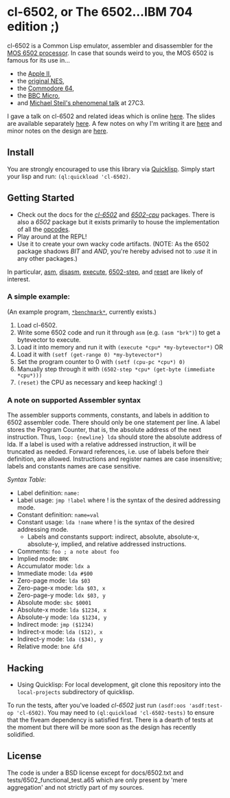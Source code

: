 # cl-6502, or The 6502...IBM 704 edition ;)

cl-6502 is a Common Lisp emulator, assembler and disassembler for the
[MOS 6502 processor](http://en.wikipedia.org/wiki/MOS_Technology_6502).
In case that sounds weird to you, the MOS 6502 is famous for its use in...

* the [Apple II](http://en.wikipedia.org/wiki/Apple_II_series),
* the [original NES](http://en.wikipedia.org/wiki/Nintendo_Entertainment_System),
* the [Commodore 64](http://en.wikipedia.org/wiki/Commodore_64),
* the [BBC Micro](http://en.wikipedia.org/wiki/BBC_Micro),
* and [Michael Steil's phenomenal talk](http://media.ccc.de/browse/congress/2010/27c3-4159-en-reverse_engineering_mos_6502.html) at 27C3.

 I gave a talk on cl-6502 and related ideas which is online [here](http://vimeo.com/47364930). The slides are available separately [here](http://redlinernotes.com/docs/talks/opa.html). A few notes on why I'm writing it are [here](http://blog.redlinernotes.com/posts/On-Interactive-Retrocomputing.html) and minor notes on the design are [here](http://blog.redlinernotes.com/posts/An-Emulator-Design-Pattern.html).

## Install
You are strongly encouraged to use this library via [Quicklisp](http://quicklisp.org/). Simply start your lisp and run: ```(ql:quickload 'cl-6502)```.

## Getting Started
* Check out the docs for the [*cl-6502*](http://redlinernotes.com/docs/cl-6502.html) and [*6502-cpu*](http://redlinernotes.com/docs/6502-cpu.html) packages. There is also a *6502* package but it exists primarily to house the implementation of all the [opcodes](http://github.com/redline6561/cl-6502/blob/master/src/opcodes.lisp).
* Play around at the REPL!
* Use it to create your own wacky code artifacts. (NOTE: As the 6502 package shadows *BIT* and *AND*, you're hereby advised not to *:use* it in any other packages.)

In particular, [asm](http://redlinernotes.com/docs/cl-6502.html#asm_func), [disasm](http://redlinernotes.com/docs/cl-6502.html#disasm_func), [execute](http://redlinernotes.com/docs/cl-6502.html#execute_func), [6502-step](http://redlinernotes.com/docs/cl-6502.html#6502-step_func), and [reset](http://redlinernotes.com/docs/cl-6502.html#reset_func) are likely of interest.

### A simple example:
(An example program, [```*benchmark*```](http://github.com/redline6561/cl-6502/blob/master/src/toys.lisp), currently exists.)

1. Load cl-6502.
2. Write some 6502 code and run it through ```asm``` (e.g. ```(asm "brk")```) to get a bytevector to execute.
3. Load it into memory and run it with ```(execute *cpu* *my-bytevector*)``` OR
 1. Load it with ```(setf (get-range 0) *my-bytevector*)```
 2. Set the program counter to 0 with ```(setf (cpu-pc *cpu*) 0)```
 3. Manually step through it with ```(6502-step *cpu* (get-byte (immediate *cpu*)))```
4. ```(reset)``` the CPU as necessary and keep hacking! :)

### A note on supported Assembler syntax
The assembler supports comments, constants, and labels in addition to 6502 assembler code. There should only be one statement per line. A label stores the Program Counter, that is, the absolute address of the next instruction. Thus, ```loop: {newline} lda``` should store the absolute address of lda. If a label is used with a relative addressed instruction, it will be truncated as needed. Forward references, i.e. use of labels before their definition, are allowed. Instructions and register names are case insensitive; labels and constants names are case sensitive.

*Syntax Table*:
* Label definition: ```name:```
* Label usage: ```jmp !label``` where ! is the syntax of the desired addressing mode.
* Constant definition: ```name=val```
* Constant usage: ```lda !name``` where ! is the syntax of the desired addressing mode.
  * Labels and constants support: indirect, absolute, absolute-x, absolute-y, implied, and relative addressed instructions.
* Comments: ```foo ; a note about foo```
* Implied mode: ```BRK```
* Accumulator mode: ```ldx a```
* Immediate mode: ```lda #$00```
* Zero-page mode: ```lda $03```
* Zero-page-x mode: ```lda $03, x```
* Zero-page-y mode: ```ldx $03, y```
* Absolute mode: ```sbc $0001```
* Absolute-x mode: ```lda $1234, x```
* Absolute-y mode: ```lda $1234, y```
* Indirect mode: ```jmp ($1234)```
* Indirect-x mode: ```lda ($12), x```
* Indirect-y mode: ```lda ($34), y```
* Relative mode: ```bne &fd```

## Hacking

* Using Quicklisp: For local development, git clone this repository into the ```local-projects``` subdirectory of quicklisp.

To run the tests, after you've loaded *cl-6502* just run ```(asdf:oos 'asdf:test-op 'cl-6502)```. You may need to ```(ql:quickload 'cl-6502-tests)``` to ensure that the fiveam dependency is satisfied first. There is a dearth of tests at the moment but there will be more soon as the design has recently solidified.

## License

The code is under a BSD license except for docs/6502.txt and tests/6502_functional_test.a65 which are only present by 'mere aggregation' and not strictly part of my sources.
